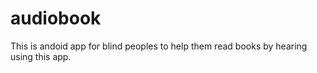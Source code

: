# audiobook
This is andoid app for blind peoples to help them read books by hearing using this app.
